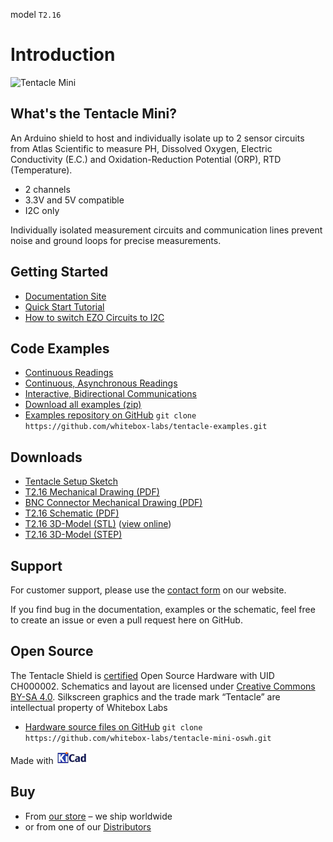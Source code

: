 model `T2.16`


# Introduction

![Tentacle Mini](https://www.whiteboxes.ch/wp-content/uploads/2016/01/tentacle_mini4.jpg)

## What's the Tentacle Mini?
An Arduino shield to host and individually isolate up to 2 sensor circuits from Atlas Scientific to measure PH, Dissolved Oxygen, Electric Conductivity (E.C.) and Oxidation-Reduction Potential (ORP), RTD (Temperature).

* 2 channels
* 3.3V and 5V compatible
* I2C only

Individually isolated measurement circuits and communication lines prevent noise and ground loops for precise measurements.

## Getting Started
* [Documentation Site](https://www.whiteboxes.ch/docs/tentacle/t2)
* [Quick Start Tutorial](https://www.whiteboxes.ch/docs/tentacle/t2/#/quickstart)
* [How to switch EZO Circuits to I2C](https://www.whiteboxes.ch/docs/tentacle/t2/#/protocols)

## Code Examples
* [Continuous Readings](https://www.whiteboxes.ch/docs/tentacle/t2/#/continuous-example)
* [Continuous, Asynchronous Readings](https://www.whiteboxes.ch/docs/tentacle/t2/#/asynchronous-example)
* [Interactive, Bidirectional Communications](https://www.whiteboxes.ch/docs/tentacle/t2/#/interactive-example)
* [Download all examples (zip)](https://github.com/whitebox-labs/tentacle-examples/archive/master.zip)
* [Examples repository on GitHub](https://github.com/whitebox-labs/tentacle-examples)
`git clone https://github.com/whitebox-labs/tentacle-examples.git`


## Downloads
* [Tentacle Setup Sketch](https://raw.githubusercontent.com/whitebox-labs/tentacle-examples/master/arduino/tentacle-setup/tentacle_setup/tentacle_setup.ino ':target=_blank')
* [T2.16 Mechanical Drawing (PDF)](https://github.com/whitebox-labs/tentacle-mini-oshw/raw/master/hardware/mechanical/tentacle_t2_mechanical.pdf)
* [BNC Connector Mechanical Drawing (PDF)](https://github.com/whitebox-labs/tentacle/raw/master/hardware/mechanical/bnc_mechanical.pdf)
* [T2.16 Schematic (PDF)](https://github.com/whitebox-labs/tentacle-mini-oshw/raw/master/hardware/T2_mini_schematic.pdf)
* [T2.16 3D-Model (STL)](https://github.com/whitebox-labs/tentacle-mini-oshw/raw/master/hardware/mechanical/tentacle_t2.STL) ([view online](https://github.com/whitebox-labs/tentacle-mini-oshw/blob/master/hardware/mechanical/tentacle_t2.STL))
* [T2.16 3D-Model (STEP)](https://github.com/whitebox-labs/tentacle-mini-oshw/raw/master/hardware/mechanical/tentacle_t2.STEP)

## Support
For customer support, please use the [contact form](https://www.whiteboxes.ch/contact/) on our website.

If you find bug in the documentation, examples or the schematic, feel free to create an issue or even a pull request here on GitHub.


## Open Source
The Tentacle Shield is [certified](http://certificate.oshwa.org/certification-directory/) Open Source Hardware with UID CH000002. Schematics and layout are licensed under [Creative Commons BY-SA 4.0](http://creativecommons.org/licenses/by-sa/4.0/). Silkscreen graphics and the trade mark “Tentacle” are intellectual property of Whitebox Labs

* [Hardware source files on GitHub](https://github.com/whitebox-labs/tentacle-mini-oshw) `git clone https://github.com/whitebox-labs/tentacle-mini-oswh.git`

Made with [![KiCAD logo](https://raw.githubusercontent.com/whitebox-labs/whitebox-docs/master/tentacle/t2/_media/kicad_logo_small.png)](http://kicad.org/)


## Buy
* From [our store](https://www.whiteboxes.ch/shop/tentacle-mini/) – we ship worldwide
* or from one of our [Distributors](https://www.whiteboxes.ch/distributors)
